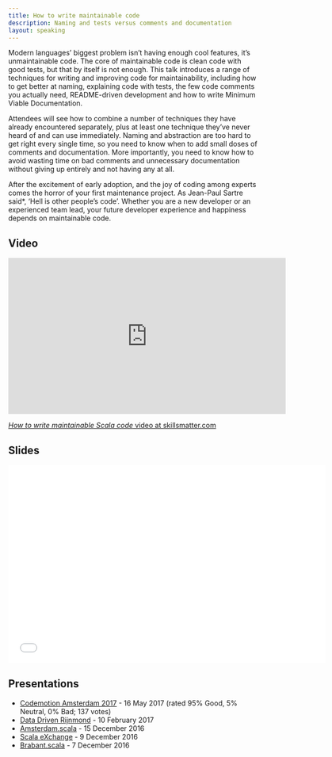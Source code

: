 ```yaml
---
title: How to write maintainable code
description: Naming and tests versus comments and documentation
layout: speaking
---
```


Modern languages’ biggest problem isn’t having enough cool features, it’s unmaintainable code.
The core of maintainable code is clean code with good tests, but that by itself is not enough.
This talk introduces a range of techniques for writing and improving code for maintainability, including how to get better at naming, explaining code with tests, the few code comments you actually need, README-driven development and how to write Minimum Viable Documentation.

Attendees will see how to combine a number of techniques they have already encountered separately, plus at least one technique they’ve never heard of and can use immediately.
Naming and abstraction are too hard to get right every single time, so you need to know when to add small doses of comments and documentation.
More importantly, you need to know how to avoid wasting time on bad comments and unnecessary documentation without giving up entirely and not having any at all.

After the excitement of early adoption, and the joy of coding among experts comes the horror of your first maintenance project.
As Jean-Paul Sartre said*, ‘Hell is other people’s code’.
Whether you are a new developer or an experienced team lead, your future developer experience and happiness depends on maintainable code.

## Video

<iframe width="560" height="315" src="https://www.youtube.com/embed/6jmUmZX2pok" frameborder="0" allowfullscreen></iframe>

[_How to write maintainable Scala code_ video at skillsmatter.com](https://skillsmatter.com/skillscasts/9104-how-to-write-maintainable-scala-code#video)

## Slides

<iframe src="//www.slideshare.net/slideshow/embed_code/key/mNReVAH4S9nkfD" width="640" height="400" frameborder="0" marginwidth="0" marginheight="0" scrolling="no"></iframe>

## Presentations

* [Codemotion Amsterdam 2017](http://amsterdam2017.codemotionworld.com/) - 16 May 2017 (rated 95% Good, 5% Neutral, 0% Bad; 137 votes)
* [Data Driven Rijnmond](https://www.meetup.com/Data-Driven-Rijnmond/events/236256531/) - 10 February 2017
* [Amsterdam.scala](https://www.meetup.com/amsterdam-scala/events/235864793/) - 15 December 2016
* [Scala eXchange](https://skillsmatter.com/conferences/7432-scala-exchange-2016) - 9 December 2016
* [Brabant.scala](https://www.meetup.com/brabant-scala/events/235797609/) - 7 December 2016
